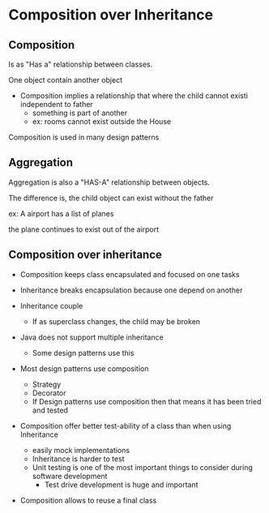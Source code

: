 # Composition over Inheritance

## Composition

Is as "Has a" relationship between classes.

One object contain another object
- Composition implies a relationship that where the child cannot existi independent to father
  - something is part of another
  - ex: rooms cannot exist outside the House 

Composition is used in many design patterns

## Aggregation

Aggregation is also a "HAS-A" relationship between objects.

The difference is, the child object can exist without the father

ex: A airport has a list of planes

the plane continues to exist out of the airport


## Composition over inheritance

- Composition keeps class encapsulated and focused on one tasks
- Inheritance breaks encapsulation because one depend on another
- Inheritance couple 
  - If as superclass changes, the child may be broken 

- Java does not support multiple inheritance
  - Some design patterns use this

- Most design patterns use composition
  - Strategy
  - Decorator
  - If Design patterns use composition then that means it has been tried and tested

- Composition offer better test-ability of a class than when using Inheritance
  - easily mock implementations
  - Inheritance is harder to test
  - Unit testing is one of the most important things to consider during software development
    - Test drive development is huge and important 
- Composition allows to reuse a final class


